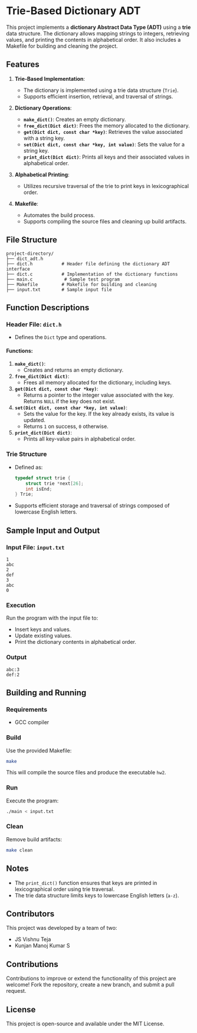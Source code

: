 # Trie-Based Dictionary ADT

This project implements a **dictionary Abstract Data Type (ADT)** using a **trie** data structure. The dictionary allows mapping strings to integers, retrieving values, and printing the contents in alphabetical order. It also includes a Makefile for building and cleaning the project.

## Features

1. **Trie-Based Implementation**:
   - The dictionary is implemented using a trie data structure (`Trie`).
   - Supports efficient insertion, retrieval, and traversal of strings.

2. **Dictionary Operations**:
   - **`make_dict()`**: Creates an empty dictionary.
   - **`free_dict(Dict dict)`**: Frees the memory allocated to the dictionary.
   - **`get(Dict dict, const char *key)`**: Retrieves the value associated with a string key.
   - **`set(Dict dict, const char *key, int value)`**: Sets the value for a string key.
   - **`print_dict(Dict dict)`**: Prints all keys and their associated values in alphabetical order.

3. **Alphabetical Printing**:
   - Utilizes recursive traversal of the trie to print keys in lexicographical order.

4. **Makefile**:
   - Automates the build process.
   - Supports compiling the source files and cleaning up build artifacts.

## File Structure

```
project-directory/
├── dict_adt.h 
├── dict.h           # Header file defining the dictionary ADT interface
├── dict.c           # Implementation of the dictionary functions
├── main.c            # Sample test program
├── Makefile         # Makefile for building and cleaning
├── input.txt        # Sample input file
```

## Function Descriptions

### Header File: `dict.h`
- Defines the `Dict` type and operations.

#### Functions:
1. **`make_dict()`**:
   - Creates and returns an empty dictionary.
2. **`free_dict(Dict dict)`**:
   - Frees all memory allocated for the dictionary, including keys.
3. **`get(Dict dict, const char *key)`**:
   - Returns a pointer to the integer value associated with the key. Returns `NULL` if the key does not exist.
4. **`set(Dict dict, const char *key, int value)`**:
   - Sets the value for the key. If the key already exists, its value is updated.
   - Returns `1` on success, `0` otherwise.
5. **`print_dict(Dict dict)`**:
   - Prints all key-value pairs in alphabetical order.

### Trie Structure
- Defined as:
  ```c
  typedef struct trie {
      struct trie *next[26];
      int isEnd;
  } Trie;
  ```
- Supports efficient storage and traversal of strings composed of lowercase English letters.

## Sample Input and Output

### Input File: `input.txt`
```
1
abc
2
def
3
abc
0
```

### Execution
Run the program with the input file to:
- Insert keys and values.
- Update existing values.
- Print the dictionary contents in alphabetical order.

### Output
```
abc:3
def:2
```

## Building and Running

### Requirements
- GCC compiler

### Build
Use the provided Makefile:
```bash
make
```
This will compile the source files and produce the executable `hw2`.

### Run
Execute the program:
```bash
./main < input.txt
```

### Clean
Remove build artifacts:
```bash
make clean
```

## Notes
- The `print_dict()` function ensures that keys are printed in lexicographical order using trie traversal.
- The trie data structure limits keys to lowercase English letters (`a-z`).

## Contributors
This project was developed by a team of two:
- JS Vishnu Teja
- Kunjan Manoj Kumar S

## Contributions
Contributions to improve or extend the functionality of this project are welcome! Fork the repository, create a new branch, and submit a pull request.

## License
This project is open-source and available under the MIT License.

